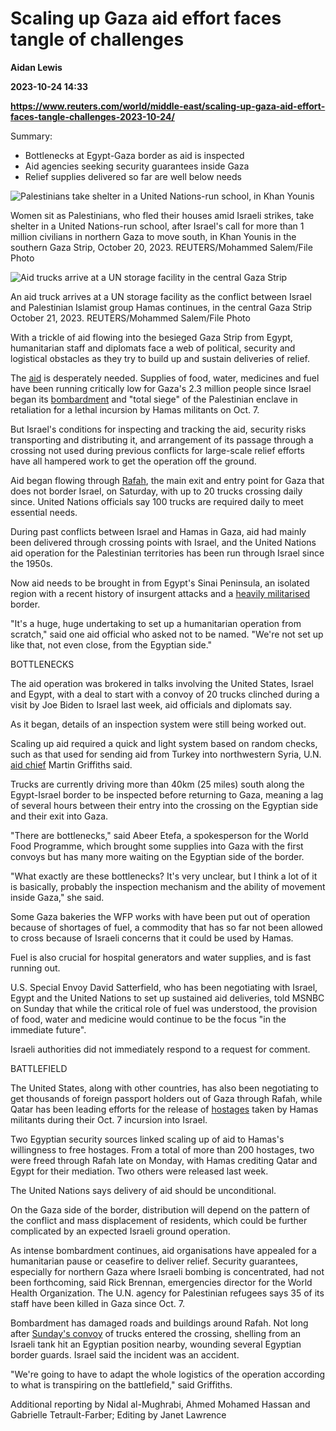 # Scaling up Gaza aid effort faces tangle of challenges
**Aidan Lewis**

**2023-10-24 14:33**

**https://www.reuters.com/world/middle-east/scaling-up-gaza-aid-effort-faces-tangle-challenges-2023-10-24/**

Summary:

*   Bottlenecks at Egypt-Gaza border as aid is inspected
*   Aid agencies seeking security guarantees inside Gaza
*   Relief supplies delivered so far are well below needs

![Palestinians take shelter in a United Nations-run school, in Khan Younis](https://www.reuters.com/resizer/jSt2tXRZWlx64_h399U-v_D6So8=/1920x0/filters:quality(80)/cloudfront-us-east-2.images.arcpublishing.com/reuters/3GOZD4ZUJFJRHAE6YF2YLGWQDY.jpg)

Women sit as Palestinians, who fled their houses amid Israeli strikes, take shelter in a United Nations-run school, after Israel's call for more than 1 million civilians in northern Gaza to move south, in Khan Younis in the southern Gaza Strip, October 20, 2023. REUTERS/Mohammed Salem/File Photo

![Aid trucks arrive at a UN storage facility in the central Gaza Strip](https://www.reuters.com/resizer/hjm2QLWFdksVwVgXp-rEFzWPH8o=/1920x0/filters:quality(80)/cloudfront-us-east-2.images.arcpublishing.com/reuters/AZS4536OXRKNNKZXVS5YIX53GA.jpg)

An aid truck arrives at a UN storage facility as the conflict between Israel and Palestinian Islamist group Hamas continues, in the central Gaza Strip October 21, 2023. REUTERS/Mohammed Salem/File Photo

With a trickle of aid flowing into the besieged Gaza Strip from Egypt, humanitarian staff and diplomats face a web of political, security and logistical obstacles as they try to build up and sustain deliveries of relief.

The [aid](https://www.reuters.com/world/middle-east/un-palestinian-refugee-agency-calls-unimpeded-flow-aid-gaza-2023-10-24/) is desperately needed. Supplies of food, water, medicines and fuel have been running critically low for Gaza's 2.3 million people since Israel began its [bombardment](https://www.reuters.com/world/middle-east/israel-promises-unrelenting-attacks-hamas-us-obama-urge-caution-2023-10-24/) and "total siege" of the Palestinian enclave in retaliation for a lethal incursion by Hamas militants on Oct. 7.

But Israel's conditions for inspecting and tracking the aid, security risks transporting and distributing it, and arrangement of its passage through a crossing not used during previous conflicts for large-scale relief efforts have all hampered work to get the operation off the ground.

Aid began flowing through [Rafah](https://www.reuters.com/world/middle-east/why-gazas-rafah-border-crossing-matters-why-egypt-is-keeping-it-shut-2023-10-17/), the main exit and entry point for Gaza that does not border Israel, on Saturday, with up to 20 trucks crossing daily since. United Nations officials say 100 trucks are required daily to meet essential needs.

During past conflicts between Israel and Hamas in Gaza, aid had mainly been delivered through crossing points with Israel, and the United Nations aid operation for the Palestinian territories has been run through Israel since the 1950s.

Now aid needs to be brought in from Egypt's Sinai Peninsula, an isolated region with a recent history of insurgent attacks and a [heavily militarised](https://www.reuters.com/world/middle-east/egyptian-military-consolidates-grip-northern-sinai-2021-10-20/) border.

"It's a huge, huge undertaking to set up a humanitarian operation from scratch," said one aid official who asked not to be named. "We're not set up like that, not even close, from the Egyptian side."

BOTTLENECKS

The aid operation was brokered in talks involving the United States, Israel and Egypt, with a deal to start with a convoy of 20 trucks clinched during a visit by Joe Biden to Israel last week, aid officials and diplomats say.

As it began, details of an inspection system were still being worked out.

Scaling up aid required a quick and light system based on random checks, such as that used for sending aid from Turkey into northwestern Syria, U.N. [aid chief](https://www.reuters.com/world/middle-east/un-aid-chief-says-second-aid-convoy-gaza-could-lead-sustained-relief-2023-10-21/) Martin Griffiths said.

Trucks are currently driving more than 40km (25 miles) south along the Egypt-Israel border to be inspected before returning to Gaza, meaning a lag of several hours between their entry into the crossing on the Egyptian side and their exit into Gaza.

"There are bottlenecks," said Abeer Etefa, a spokesperson for the World Food Programme, which brought some supplies into Gaza with the first convoys but has many more waiting on the Egyptian side of the border.

"What exactly are these bottlenecks? It's very unclear, but I think a lot of it is basically, probably the inspection mechanism and the ability of movement inside Gaza," she said.

Some Gaza bakeries the WFP works with have been put out of operation because of shortages of fuel, a commodity that has so far not been allowed to cross because of Israeli concerns that it could be used by Hamas.

Fuel is also crucial for hospital generators and water supplies, and is fast running out.

U.S. Special Envoy David Satterfield, who has been negotiating with Israel, Egypt and the United Nations to set up sustained aid deliveries, told MSNBC on Sunday that while the critical role of fuel was understood, the provision of food, water and medicine would continue to be the focus "in the immediate future".

Israeli authorities did not immediately respond to a request for comment.

BATTLEFIELD

The United States, along with other countries, has also been negotiating to get thousands of foreign passport holders out of Gaza through Rafah, while Qatar has been leading efforts for the release of [hostages](https://www.reuters.com/world/middle-east/freed-israeli-hostage-says-she-was-well-treated-after-initial-violence-2023-10-24/) taken by Hamas militants during their Oct. 7 incursion into Israel.

Two Egyptian security sources linked scaling up of aid to Hamas's willingness to free hostages. From a total of more than 200 hostages, two were freed through Rafah late on Monday, with Hamas crediting Qatar and Egypt for their mediation. Two others were released last week.

The United Nations says delivery of aid should be unconditional.

On the Gaza side of the border, distribution will depend on the pattern of the conflict and mass displacement of residents, which could be further complicated by an expected Israeli ground operation.

As intense bombardment continues, aid organisations have appealed for a humanitarian pause or ceasefire to deliver relief. Security guarantees, especially for northern Gaza where Israeli bombing is concentrated, had not been forthcoming, said Rick Brennan, emergencies director for the World Health Organization. The U.N. agency for Palestinian refugees says 35 of its staff have been killed in Gaza since Oct. 7.

Bombardment has damaged roads and buildings around Rafah. Not long after [Sunday's convoy](https://www.reuters.com/world/middle-east/second-aid-convoy-egypts-rafah-soon-en-route-gaza-sources-2023-10-22/) of trucks entered the crossing, shelling from an Israeli tank hit an Egyptian position nearby, wounding several Egyptian border guards. Israel said the incident was an accident.

"We're going to have to adapt the whole logistics of the operation according to what is transpiring on the battlefield," said Griffiths.

Additional reporting by Nidal al-Mughrabi, Ahmed Mohamed Hassan and Gabrielle Tetrault-Farber; Editing by Janet Lawrence